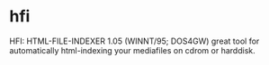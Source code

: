 # hfi
HFI: HTML-FILE-INDEXER 1.05 (WINNT/95; DOS4GW) great tool for automatically html-indexing your mediafiles on cdrom or harddisk.
